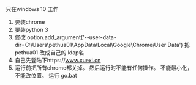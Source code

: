 只在windows 10 工作
1. 要装chrome
2. 要装python 3
3. 修改    option.add_argument('--user-data-dir=C:\\Users\\pethua01\\AppData\\Local\\Google\\Chrome\\User Data')
 把 pethua01 改成自己的 ldap名
4. 自己先登陆下https://www.xuexi.cn
5. 运行前把所有chrome都关掉。 然后运行时不能有任何操作。 不能最小化， 不能改位置。
运行 go.bat
